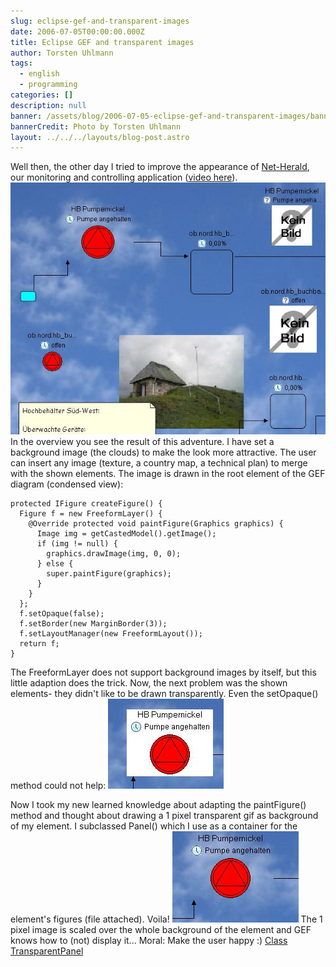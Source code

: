 ```yaml
---
slug: eclipse-gef-and-transparent-images
date: 2006-07-05T00:00:00.000Z
title: Eclipse GEF and transparent images
author: Torsten Uhlmann
tags:
  - english
  - programming
categories: []
description: null
banner: /assets/blog/2006-07-05-eclipse-gef-and-transparent-images/banner.jpg
bannerCredit: Photo by Torsten Uhlmann
layout: ../../../layouts/blog-post.astro
---
```


Well then, the other day I tried to improve the appearance of [Net-Herald](http://net-herald.agynamix.de), our monitoring and controlling application ([video here](http://www.agynamix.de/cms/index.php?option=content&task=view&id=13⟨=en)). [![Overview](./gef_overview.jpg)](./gef_overview.jpg "Overview") In the overview you see the result of this adventure. I have set a background image (the clouds) to make the look more attractive. The user can insert any image (texture, a country map, a technical plan) to merge with the shown elements. The image is drawn in the root element of the GEF diagram (condensed view): 

```
protected IFigure createFigure() { 
  Figure f = new FreeformLayer() { 
    @Override protected void paintFigure(Graphics graphics) { 
      Image img = getCastedModel().getImage(); 
      if (img != null) { 
        graphics.drawImage(img, 0, 0); 
      } else { 
        super.paintFigure(graphics); 
      } 
    } 
  }; 
  f.setOpaque(false); 
  f.setBorder(new MarginBorder(3)); 
  f.setLayoutManager(new FreeformLayout()); 
  return f; 
} 
```

The FreeformLayer does not support background images by itself, but this little adaption does the trick. Now, the next problem was the shown elements- they didn't like to be drawn transparently. Even the setOpaque() method could not help: [](./gef_opaque.jpg "Opaque")
[![Opaque](./gef_opaque.jpg)](./gef_opaque.jpg "Opaque")

Now I took my new learned knowledge about adapting the paintFigure() method and thought about drawing a 1 pixel transparent gif as background of my element. I subclassed Panel() which I use as a container for the element's figures (file attached). Voila! [![Transparent](./gef_transparent.jpg)](./gef_transparent.jpg "Transparent") The 1 pixel image is scaled over the whole background of the element and GEF knows how to (not) display it... Moral: Make the user happy :) <span id="p56">[Class TransparentPanel](./TransparentPanel.zip)</span>
